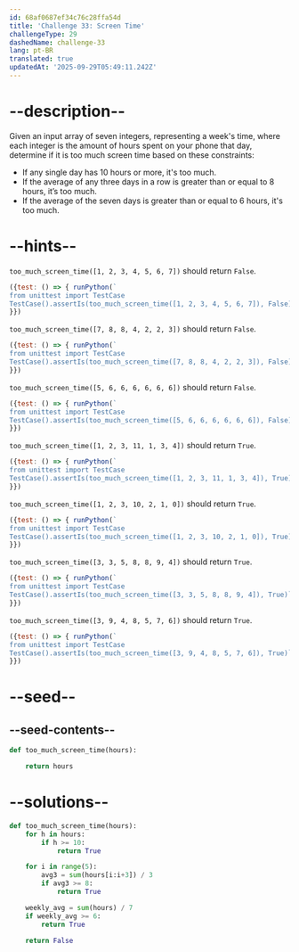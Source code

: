 ```yaml
---
id: 68af0687ef34c76c28ffa54d
title: 'Challenge 33: Screen Time'
challengeType: 29
dashedName: challenge-33
lang: pt-BR
translated: true
updatedAt: '2025-09-29T05:49:11.242Z'
---
```


# --description--

Given an input array of seven integers, representing a week's time, where each integer is the amount of hours spent on your phone that day, determine if it is too much screen time based on these constraints:

- If any single day has 10 hours or more, it's too much.
- If the average of any three days in a row is greater than or equal to 8 hours, it’s too much.
- If the average of the seven days is greater than or equal to 6 hours, it's too much.

# --hints--

`too_much_screen_time([1, 2, 3, 4, 5, 6, 7])` should return `False`.

```js
({test: () => { runPython(`
from unittest import TestCase
TestCase().assertIs(too_much_screen_time([1, 2, 3, 4, 5, 6, 7]), False)`)
}})
```

`too_much_screen_time([7, 8, 8, 4, 2, 2, 3])` should return `False`.

```js
({test: () => { runPython(`
from unittest import TestCase
TestCase().assertIs(too_much_screen_time([7, 8, 8, 4, 2, 2, 3]), False)`)
}})
```

`too_much_screen_time([5, 6, 6, 6, 6, 6, 6])` should return `False`.

```js
({test: () => { runPython(`
from unittest import TestCase
TestCase().assertIs(too_much_screen_time([5, 6, 6, 6, 6, 6, 6]), False)`)
}})
```

`too_much_screen_time([1, 2, 3, 11, 1, 3, 4])` should return `True`.

```js
({test: () => { runPython(`
from unittest import TestCase
TestCase().assertIs(too_much_screen_time([1, 2, 3, 11, 1, 3, 4]), True)`)
}})
```

`too_much_screen_time([1, 2, 3, 10, 2, 1, 0])` should return `True`.

```js
({test: () => { runPython(`
from unittest import TestCase
TestCase().assertIs(too_much_screen_time([1, 2, 3, 10, 2, 1, 0]), True)`)
}})
```

`too_much_screen_time([3, 3, 5, 8, 8, 9, 4])` should return `True`.

```js
({test: () => { runPython(`
from unittest import TestCase
TestCase().assertIs(too_much_screen_time([3, 3, 5, 8, 8, 9, 4]), True)`)
}})
```

`too_much_screen_time([3, 9, 4, 8, 5, 7, 6])` should return `True`.

```js
({test: () => { runPython(`
from unittest import TestCase
TestCase().assertIs(too_much_screen_time([3, 9, 4, 8, 5, 7, 6]), True)`)
}})
```

# --seed--

## --seed-contents--

```py
def too_much_screen_time(hours):

    return hours
```

# --solutions--

```py
def too_much_screen_time(hours):
    for h in hours:
        if h >= 10:
            return True

    for i in range(5):
        avg3 = sum(hours[i:i+3]) / 3
        if avg3 >= 8:
            return True

    weekly_avg = sum(hours) / 7
    if weekly_avg >= 6:
        return True

    return False
```
